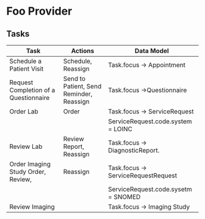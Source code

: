 # Foo Provider

## Tasks

| Task                                  | Actions                                  | Data Model                          |
| ------------------------------------- | ---------------------------------------- | ----------------------------------- |
| Schedule a Patient Visit              | Schedule, Reassign                       | Task.focus -> Appointment           |
| Request Completion of a Questionnaire | Send to Patient, Send Reminder, Reassign | Task.focus ->Questionnaire          |
| Order Lab                             | Order                                    | Task.focus -> ServiceRequest        |
|                                       |                                          | ServiceRequest.code.system = LOINC  |
| Review Lab                            | Review Report, Reassign                  | Task.focus -> DiagnosticReport.     |
| Order Imaging Study Order, Review,    | Reassign                                 | Task.focus -> ServiceRequestRequest |
|                                       |                                          | ServiceRequest.code.sysetm = SNOMED |
| Review Imaging                        |                                          | Task.focus -> Imaging Study         |
